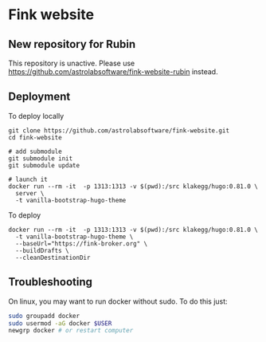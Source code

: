 # Fink website

## New repository for Rubin

This repository is unactive. Please use https://github.com/astrolabsoftware/fink-website-rubin instead.

## Deployment

To deploy locally

```
git clone https://github.com/astrolabsoftware/fink-website.git
cd fink-website

# add submodule
git submodule init
git submodule update

# launch it
docker run --rm -it  -p 1313:1313 -v $(pwd):/src klakegg/hugo:0.81.0 \
  server \
  -t vanilla-bootstrap-hugo-theme 
```

To deploy

```
docker run --rm -it  -p 1313:1313 -v $(pwd):/src klakegg/hugo:0.81.0 \
  -t vanilla-bootstrap-hugo-theme \
  --baseUrl="https://fink-broker.org" \
  --buildDrafts \
  --cleanDestinationDir
```

## Troubleshooting

On linux, you may want to run docker without sudo. To do this just:

```bash
sudo groupadd docker
sudo usermod -aG docker $USER
newgrp docker # or restart computer
```
